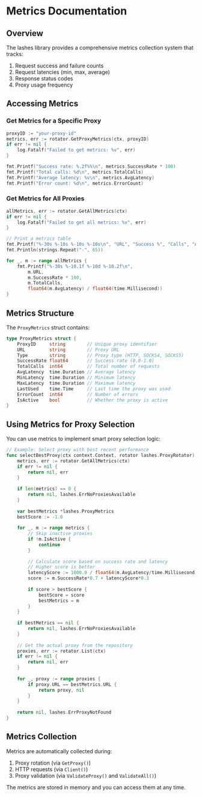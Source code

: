# Metrics Documentation

## Overview

The lashes library provides a comprehensive metrics collection system that tracks:

1. Request success and failure counts
2. Request latencies (min, max, average)
3. Response status codes
4. Proxy usage frequency

## Accessing Metrics

### Get Metrics for a Specific Proxy

```go
proxyID := "your-proxy-id"
metrics, err := rotator.GetProxyMetrics(ctx, proxyID)
if err != nil {
    log.Fatalf("Failed to get metrics: %v", err)
}

fmt.Printf("Success rate: %.2f%%\n", metrics.SuccessRate * 100)
fmt.Printf("Total calls: %d\n", metrics.TotalCalls)
fmt.Printf("Average latency: %v\n", metrics.AvgLatency)
fmt.Printf("Error count: %d\n", metrics.ErrorCount)
```

### Get Metrics for All Proxies

```go
allMetrics, err := rotator.GetAllMetrics(ctx)
if err != nil {
    log.Fatalf("Failed to get all metrics: %v", err)
}

// Print a metrics table
fmt.Printf("%-30s %-10s %-10s %-10s\n", "URL", "Success %", "Calls", "Avg ms")
fmt.Println(strings.Repeat("-", 65))

for _, m := range allMetrics {
    fmt.Printf("%-30s %-10.1f %-10d %-10.2f\n",
        m.URL,
        m.SuccessRate * 100,
        m.TotalCalls,
        float64(m.AvgLatency) / float64(time.Millisecond))
}
```

## Metrics Structure

The `ProxyMetrics` struct contains:

```go
type ProxyMetrics struct {
    ProxyID     string        // Unique proxy identifier
    URL         string        // Proxy URL
    Type        string        // Proxy type (HTTP, SOCKS4, SOCKS5)
    SuccessRate float64       // Success rate (0.0-1.0)
    TotalCalls  int64         // Total number of requests
    AvgLatency  time.Duration // Average latency
    MinLatency  time.Duration // Minimum latency
    MaxLatency  time.Duration // Maximum latency
    LastUsed    time.Time     // Last time the proxy was used
    ErrorCount  int64         // Number of errors
    IsActive    bool          // Whether the proxy is active
}
```

## Using Metrics for Proxy Selection

You can use metrics to implement smart proxy selection logic:

```go
// Example: Select proxy with best recent performance
func selectBestProxy(ctx context.Context, rotator lashes.ProxyRotator) (*domain.Proxy, error) {
    metrics, err := rotator.GetAllMetrics(ctx)
    if err != nil {
        return nil, err
    }
    
    if len(metrics) == 0 {
        return nil, lashes.ErrNoProxiesAvailable
    }
    
    var bestMetrics *lashes.ProxyMetrics
    bestScore := -1.0
    
    for _, m := range metrics {
        // Skip inactive proxies
        if !m.IsActive {
            continue
        }
        
        // Calculate score based on success rate and latency
        // Higher score is better
        latencyScore := 1000.0 / float64(m.AvgLatency/time.Millisecond)
        score := m.SuccessRate*0.7 + latencyScore*0.3
        
        if score > bestScore {
            bestScore = score
            bestMetrics = m
        }
    }
    
    if bestMetrics == nil {
        return nil, lashes.ErrNoProxiesAvailable
    }
    
    // Get the actual proxy from the repository
    proxies, err := rotator.List(ctx)
    if err != nil {
        return nil, err
    }
    
    for _, proxy := range proxies {
        if proxy.URL == bestMetrics.URL {
            return proxy, nil
        }
    }
    
    return nil, lashes.ErrProxyNotFound
}
```

## Metrics Collection

Metrics are automatically collected during:

1. Proxy rotation (via `GetProxy()`)
2. HTTP requests (via `Client()`) 
3. Proxy validation (via `ValidateProxy()` and `ValidateAll()`)

The metrics are stored in memory and you can access them at any time.
